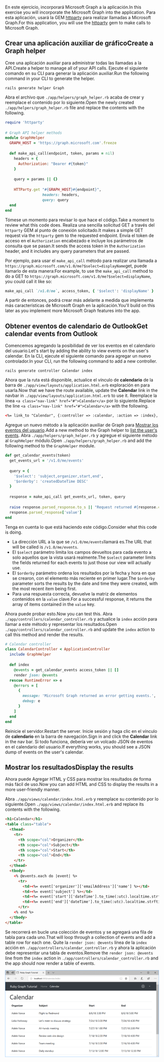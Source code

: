 <!-- markdownlint-disable MD002 MD041 -->

<span data-ttu-id="9b918-101">En este ejercicio, incorporará Microsoft Graph a la aplicación.</span><span class="sxs-lookup"><span data-stu-id="9b918-101">In this exercise you will incorporate the Microsoft Graph into the application.</span></span> <span data-ttu-id="9b918-102">Para esta aplicación, usará la GEM [httparty](https://github.com/jnunemaker/httparty) para realizar llamadas a Microsoft Graph.</span><span class="sxs-lookup"><span data-stu-id="9b918-102">For this application, you will use the [httparty](https://github.com/jnunemaker/httparty) gem to make calls to Microsoft Graph.</span></span>

## <a name="create-a-graph-helper"></a><span data-ttu-id="9b918-103">Crear una aplicación auxiliar de gráfico</span><span class="sxs-lookup"><span data-stu-id="9b918-103">Create a Graph helper</span></span>

<span data-ttu-id="9b918-104">Cree una aplicación auxiliar para administrar todas las llamadas a la API.</span><span class="sxs-lookup"><span data-stu-id="9b918-104">Create a helper to manage all of your API calls.</span></span> <span data-ttu-id="9b918-105">Ejecute el siguiente comando en su CLI para generar la aplicación auxiliar.</span><span class="sxs-lookup"><span data-stu-id="9b918-105">Run the following command in your CLI to generate the helper.</span></span>

```Shell
rails generate helper Graph
```

<span data-ttu-id="9b918-106">Abra el archivo que `./app/helpers/graph_helper.rb` acaba de crear y reemplace el contenido por lo siguiente.</span><span class="sxs-lookup"><span data-stu-id="9b918-106">Open the newly created `./app/helpers/graph_helper.rb` file and replace the contents with the following.</span></span>

```ruby
require 'httparty'

# Graph API helper methods
module GraphHelper
  GRAPH_HOST = 'https://graph.microsoft.com'.freeze

  def make_api_call(endpoint, token, params = nil)
    headers = {
      Authorization: "Bearer #{token}"
    }

    query = params || {}

    HTTParty.get "#{GRAPH_HOST}#{endpoint}",
                 headers: headers,
                 query: query
  end
end
```

<span data-ttu-id="9b918-107">Tómese un momento para revisar lo que hace el código.</span><span class="sxs-lookup"><span data-stu-id="9b918-107">Take a moment to review what this code does.</span></span> <span data-ttu-id="9b918-108">Realiza una sencilla solicitud GET a través del `httparty` GEM al punto de conexión solicitado.</span><span class="sxs-lookup"><span data-stu-id="9b918-108">It makes a simple GET request via the `httparty` gem to the requested endpoint.</span></span> <span data-ttu-id="9b918-109">Envía el token de acceso en el `Authorization` encabezado e incluye los parámetros de consulta que se pasan.</span><span class="sxs-lookup"><span data-stu-id="9b918-109">It sends the access token in the `Authorization` header, and it includes any query parameters that are passed.</span></span>

<span data-ttu-id="9b918-110">Por ejemplo, para usar el `make_api_call` método para realizar una llamada a `https://graph.microsoft.com/v1.0/me?$select=displayName`get, puede llamarlo de esta manera:</span><span class="sxs-lookup"><span data-stu-id="9b918-110">For example, to use the `make_api_call` method to do a GET to `https://graph.microsoft.com/v1.0/me?$select=displayName`, you could call it like so:</span></span>

```ruby
make_api_call `/v1.0/me`, access_token, { '$select': 'displayName' }
```

<span data-ttu-id="9b918-111">A partir de entonces, podrá crear más adelante a medida que implementa más características de Microsoft Graph en la aplicación.</span><span class="sxs-lookup"><span data-stu-id="9b918-111">You'll build on this later as you implement more Microsoft Graph features into the app.</span></span>

## <a name="get-calendar-events-from-outlook"></a><span data-ttu-id="9b918-112">Obtener eventos de calendario de Outlook</span><span class="sxs-lookup"><span data-stu-id="9b918-112">Get calendar events from Outlook</span></span>

<span data-ttu-id="9b918-113">Comencemos agregando la posibilidad de ver los eventos en el calendario del usuario.</span><span class="sxs-lookup"><span data-stu-id="9b918-113">Let's start by adding the ability to view events on the user's calendar.</span></span> <span data-ttu-id="9b918-114">En la CLI, ejecute el siguiente comando para agregar un nuevo controlador.</span><span class="sxs-lookup"><span data-stu-id="9b918-114">In your CLI, run the following command to add a new controller.</span></span>

```Shell
rails generate controller Calendar index
```

<span data-ttu-id="9b918-115">Ahora que la ruta está disponible, actualice el vínculo de **calendario** de la barra de `./app/view/layouts/application.html.erb` exploración en para usarla.</span><span class="sxs-lookup"><span data-stu-id="9b918-115">Now that we have the route available, update the **Calendar** link in the navbar in `./app/view/layouts/application.html.erb` to use it.</span></span> <span data-ttu-id="9b918-116">Reemplace la línea `<a class="nav-link" href="#">Calendar</a>` por lo siguiente.</span><span class="sxs-lookup"><span data-stu-id="9b918-116">Replace the line `<a class="nav-link" href="#">Calendar</a>` with the following.</span></span>

```html
<%= link_to "Calendar", {:controller => :calendar, :action => :index}, class: "nav-link#{' active' if controller.controller_name == 'calendar'}" %>
```

<span data-ttu-id="9b918-117">Agregue un nuevo método a la aplicación auxiliar de Graph para [Mostrar los eventos del usuario](https://developer.microsoft.com/en-us/graph/docs/api-reference/v1.0/api/user_list_events).</span><span class="sxs-lookup"><span data-stu-id="9b918-117">Add a new method to the Graph helper to [list the user's events](https://developer.microsoft.com/en-us/graph/docs/api-reference/v1.0/api/user_list_events).</span></span> <span data-ttu-id="9b918-118">Abra `./app/helpers/graph_helper.rb` y agregue el siguiente método al `GraphHelper` módulo.</span><span class="sxs-lookup"><span data-stu-id="9b918-118">Open `./app/helpers/graph_helper.rb` and add the following method to the `GraphHelper` module.</span></span>

```ruby
def get_calendar_events(token)
  get_events_url = '/v1.0/me/events'

  query = {
    '$select': 'subject,organizer,start,end',
    '$orderby': 'createdDateTime DESC'
  }

  response = make_api_call get_events_url, token, query

  raise response.parsed_response.to_s || "Request returned #{response.code}" unless response.code == 200
  response.parsed_response['value']
end
```

<span data-ttu-id="9b918-119">Tenga en cuenta lo que está haciendo este código.</span><span class="sxs-lookup"><span data-stu-id="9b918-119">Consider what this code is doing.</span></span>

- <span data-ttu-id="9b918-120">La dirección URL a la que se `/v1.0/me/events`llamará es.</span><span class="sxs-lookup"><span data-stu-id="9b918-120">The URL that will be called is `/v1.0/me/events`.</span></span>
- <span data-ttu-id="9b918-121">El `$select` parámetro limita los campos devueltos para cada evento a solo aquellos que la vista usará realmente.</span><span class="sxs-lookup"><span data-stu-id="9b918-121">The `$select` parameter limits the fields returned for each events to just those our view will actually use.</span></span>
- <span data-ttu-id="9b918-122">El `$orderby` parámetro ordena los resultados por la fecha y hora en que se crearon, con el elemento más reciente en primer lugar.</span><span class="sxs-lookup"><span data-stu-id="9b918-122">The `$orderby` parameter sorts the results by the date and time they were created, with the most recent item being first.</span></span>
- <span data-ttu-id="9b918-123">Para una respuesta correcta, devuelve la matriz de elementos contenidos en la `value` clave.</span><span class="sxs-lookup"><span data-stu-id="9b918-123">For a successful response, it returns the array of items contained in the `value` key.</span></span>

<span data-ttu-id="9b918-124">Ahora puede probar esto.</span><span class="sxs-lookup"><span data-stu-id="9b918-124">Now you can test this.</span></span> <span data-ttu-id="9b918-125">Abra `./app/controllers/calendar_controller.rb` y actualice la `index` acción para llamar a este método y representar los resultados.</span><span class="sxs-lookup"><span data-stu-id="9b918-125">Open `./app/controllers/calendar_controller.rb` and update the `index` action to call this method and render the results.</span></span>

```ruby
# Calendar controller
class CalendarController < ApplicationController
  include GraphHelper

  def index
    @events = get_calendar_events access_token || []
    render json: @events
  rescue RuntimeError => e
    @errors = [
      {
        message: 'Microsoft Graph returned an error getting events.',
        debug: e
      }
    ]
  end
end
```

<span data-ttu-id="9b918-126">Reinicie el servidor.</span><span class="sxs-lookup"><span data-stu-id="9b918-126">Restart the server.</span></span> <span data-ttu-id="9b918-127">Inicie sesión y haga clic en el vínculo de **calendario** en la barra de navegación.</span><span class="sxs-lookup"><span data-stu-id="9b918-127">Sign in and click the **Calendar** link in the nav bar.</span></span> <span data-ttu-id="9b918-128">Si todo funciona, debería ver un volcado JSON de eventos en el calendario del usuario.</span><span class="sxs-lookup"><span data-stu-id="9b918-128">If everything works, you should see a JSON dump of events on the user's calendar.</span></span>

## <a name="display-the-results"></a><span data-ttu-id="9b918-129">Mostrar los resultados</span><span class="sxs-lookup"><span data-stu-id="9b918-129">Display the results</span></span>

<span data-ttu-id="9b918-130">Ahora puede Agregar HTML y CSS para mostrar los resultados de forma más fácil de uso.</span><span class="sxs-lookup"><span data-stu-id="9b918-130">Now you can add HTML and CSS to display the results in a more user-friendly manner.</span></span>

<span data-ttu-id="9b918-131">Abra `./app/views/calendar/index.html.erb` y reemplace su contenido por lo siguiente.</span><span class="sxs-lookup"><span data-stu-id="9b918-131">Open `./app/views/calendar/index.html.erb` and replace its contents with the following.</span></span>

```html
<h1>Calendar</h1>
<table class="table">
  <thead>
    <tr>
      <th scope="col">Organizer</th>
      <th scope="col">Subject</th>
      <th scope="col">Start</th>
      <th scope="col">End</th>
    </tr>
  </thead>
  <tbody>
    <% @events.each do |event| %>
      <tr>
        <td><%= event['organizer']['emailAddress']['name'] %></td>
        <td><%= event['subject'] %></td>
        <td><%= event['start']['dateTime'].to_time(:utc).localtime.strftime('%-m/%-d/%y %l:%M %p') %></td>
        <td><%= event['end']['dateTime'].to_time(:utc).localtime.strftime('%-m/%-d/%y %l:%M %p') %></td>
      </tr>
    <% end %>
  </tbody>
</table>
```

<span data-ttu-id="9b918-132">Se recorrerá en bucle una colección de eventos y se agregará una fila de tabla para cada uno.</span><span class="sxs-lookup"><span data-stu-id="9b918-132">That will loop through a collection of events and add a table row for each one.</span></span> <span data-ttu-id="9b918-133">Quite la `render json: @events` línea de la `index` acción en `./app/controllers/calendar_controller.rb` y ahora la aplicación debe representar una tabla de eventos.</span><span class="sxs-lookup"><span data-stu-id="9b918-133">Remove the `render json: @events` line from the `index` action in `./app/controllers/calendar_controller.rb` and the app should now render a table of events.</span></span>

![Captura de pantalla de la tabla de eventos](./images/add-msgraph-01.png)